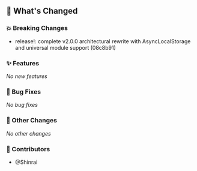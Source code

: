 ## 🚀 What's Changed

### 💥 Breaking Changes
- release!: complete v2.0.0 architectural rewrite with AsyncLocalStorage and universal module support (08c8b91)


### ✨ Features
_No new features_

### 🐛 Bug Fixes
_No bug fixes_

### 🔧 Other Changes
_No other changes_

### 👥 Contributors
- @Shinrai
